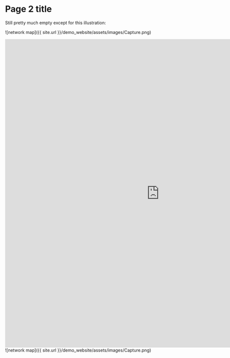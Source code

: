 # Page 2 title
 
 Still pretty much empty except for this illustration:
 
 ![network map]({{ site.url }}/demo_website/assets/images/Capture.png)  

<iframe src="https://documents.cortext.net/lib/mapexplorer/explorerjs.html?file=https://assets.cortext.net/docs/88d25efee4bd2cb76aa9c9adb00973d0" frameborder="0" style="overflow:hidden;border:1px solid #DDDDDD;" width="1000" height="1000" allowfullscreen></iframe>
![network map]({{ site.url }}/demo_website/assets/images/Capture.png)

